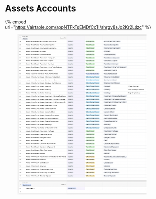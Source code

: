 # Assets Accounts

{% embed url="https://airtable.com/appNTFkTpEMDfCcTI/shrgv8sJo2Kr2Ldzc" %}

<figure><img src="../../../.gitbook/assets/Assets and Credit Card Accounts" alt=""><figcaption></figcaption></figure>
